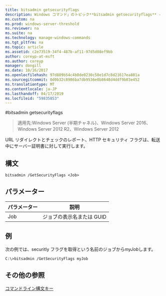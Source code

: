 ```yaml
---
title: bitsadmin getsecurityflags
description: Windows コマンド」のトピック**bitsadmin getsecurityflags** - URL のリダイレクトの HTTP セキュリティ フラグをレポートし、転送中に実行されるサーバーの証明書を確認します。
ms.custom: na
ms.prod: windows-server-threshold
ms.reviewer: na
ms.suite: na
ms.technology: manage-windows-commands
ms.tgt_pltfrm: na
ms.topic: article
ms.assetid: c2e73519-34f4-487b-af11-97d5d08ef9bb
author: coreyp-at-msft
ms.author: coreyp
manager: dongill
ms.date: 10/16/2017
ms.openlocfilehash: 97d889b54c4b0de0230c50e1d7c8d21617ea881a
ms.sourcegitcommit: 0d0b32c8986ba7db9536e0b8648d4ddf9b03e452
ms.translationtype: MT
ms.contentlocale: ja-JP
ms.lasthandoff: 04/17/2019
ms.locfileid: "59835853"
---
```

#<a name="bitsadmin-getsecurityflags"></a>bitsadmin getsecurityflags

>適用先:Windows Server (半期チャネル)、Windows Server 2016、Windows Server 2012 R2、Windows Server 2012

URL リダイレクトとチェックのレポート、HTTP セキュリティ フラグは、転送中にサーバー証明書に対して実行します。

## <a name="syntax"></a>構文

```
bitsadmin /GetSecurityFlags <Job> 
```

## <a name="parameters"></a>パラメーター

|パラメーター|説明|
|-------|--------|
|Job|ジョブの表示名または GUID|

## <a name="BKMK_examples"></a>例
次の例では、securitly フラグを取得という名前のジョブから*myJob*します。

```
C:\>bitsadmin /GetSecurityFlags myJob 
```

## <a name="additional-references"></a>その他の参照
[コマンドライン構文キー](command-line-syntax-key.md)


